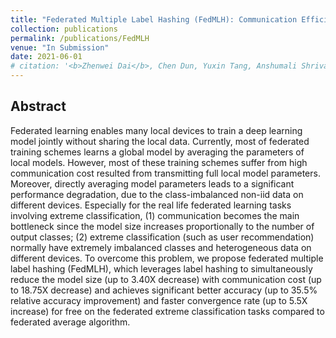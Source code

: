 ```yaml
---
title: "Federated Multiple Label Hashing (FedMLH): Communication Efficient Federated Learning on Extreme Classification Tasks"
collection: publications
permalink: /publications/FedMLH
venue: "In Submission"
date: 2021-06-01
# citation: '<b>Zhenwei Dai</b>, Chen Dun, Yuxin Tang, Anshumali Shrivastava.'
---
```



## Abstract
Federated learning enables many local devices to train a deep learning model jointly without sharing the local data. Currently, most of federated training schemes learns a global model by averaging the parameters of local models. 
However, most of these training schemes suffer from high communication cost resulted from transmitting full local model parameters. Moreover, directly averaging model parameters leads to a significant performance degradation, due to the class-imbalanced non-iid data on different devices. Especially for the real life federated learning tasks involving extreme classification, (1) communication becomes the main bottleneck since the model size increases proportionally to the number of output classes; (2) extreme classification (such as user recommendation) normally have extremely imbalanced classes and heterogeneous data on different devices. To overcome this problem, we propose federated multiple label hashing (FedMLH), which leverages label hashing to simultaneously reduce the model size (up to 3.40X decrease) with communication cost (up to 18.75X decrease) and achieves significant better accuracy (up to 35.5% relative accuracy improvement) and faster convergence rate (up to 5.5X increase) for free on the federated extreme classification tasks compared to federated average algorithm.